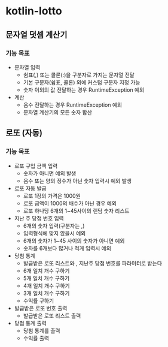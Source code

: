 # kotlin-lotto

## 문자열 덧셈 계산기
### 기능 목표
* 문자열 입력
  * 쉼표(,) 또는 콜론(:)을 구분자로 가지는 문자열 전달
  * 기본 구분자(쉼표, 콜론) 외에 커스텀 구분자 지정 가능
  * 숫자 이외의 값 전달하는 경우 RuntimeException 예외
* 계산
  * 음수 전달하는 경우 RuntimeException 예외
  * 문자열 계산기의 모든 숫자 합산


## 로또 (자동)
### 기능 목표
* 로또 구입 금액 입력
  * 숫자가 아니면 예외 발생
  * 음수 또는 양의 정수가 아닌 숫자 입력시 예외 발생
* 로또 자동 발급
  * 로또 1장의 가격은 1000원
  * 로또 금액이 1000의 배수가 아닌 경우 예외
  * 로또 하나당 6개의 1~45사이의 랜덤 숫자 리스트
* 지난 주 당첨 번호 입력
  * 6개의 숫자 입력(구분자는 ,)
  * 입력형식에 맞지 않을시 예외
  * 6개의 숫자가 1~45 사이의 숫자가 아니면 예외
  * 숫자를 6개보다 많거나 적게 입력시 예외
* 당첨 통계
  * 발급받은 로또 리스트와 , 지난주 당첨 번호를 파라미터로 받는다
  * 6개 일치 개수 구하기
  * 5개 일치 개수 구하기
  * 4개 일치 개수 구하기
  * 3개 일치 개수 구하기
  * 수익률 구하기
* 발급받은 로또 번호 출력
  * 발급받은 로또 리스트 출력
* 당첨 통계 출력
  * 당첨 통계를 출력
  * 수익률 출력
